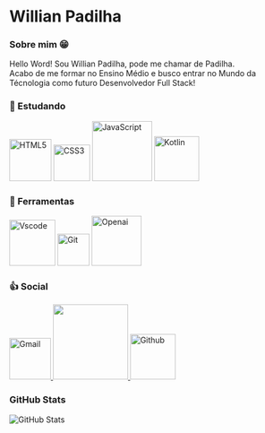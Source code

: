 # Willian Padilha
### Sobre mim 😁​

Hello Word! Sou Willian Padilha, pode me chamar de Padilha.<br> Acabo de me formar no Ensino Médio e busco entrar no Mundo da Técnologia como futuro Desenvolvedor Full Stack!

### 📝​ Estudando

<div>
<img src="https://img.shields.io/badge/HTML5-E34F26?style=for-the-badge&logo=html5&logoColor=white" alt="HTML5" width="75" />
<img src="https://img.shields.io/badge/CSS3-1572B6?style=for-the-badge&logo=css3&logoColor=white" alt="CSS3" width="65" />
<img src="https://img.shields.io/badge/JavaScript-F7DF1E?style=for-the-badge&logo=javascript&logoColor=black" alt="JavaScript" width="107" />
<img src="https://img.shields.io/badge/Kotlin-0095D5?&style=for-the-badge&logo=kotlin&logoColor=white" alt="Kotlin" width="80"> 
</div>

### 🔧​ Ferramentas

<div>
<img src="https://img.shields.io/badge/Vscode-007ACC?style=for-the-badge&logo=visual-studio-code&logoColor=white" alt="Vscode" width="82">
<img src="https://img.shields.io/badge/GIT-E44C30?style=for-the-badge&logo=git&logoColor=white" alt="Git" width="57.4">
<img src="https://img.shields.io/badge/ChatGPT-%231A9A7A?style=for-the-badge&logo=openai&logoColor=white" alt="Openai" width="89">
</div>

### 👍​ Social

<div>
<a href="mailto:padilhawillian298@gmail.com">
<img src="https://img.shields.io/badge/Gmail-333333?style=for-the-badge&logo=gmail&logoColor=red" alt="Gmail" width="74"> 
</a>
<a href="https://www.dio.me/users/padilhawillian298">
<img src="https://img.shields.io/badge/-Meu%20Perfil%20na%20DIO-30A3DC?style=for-the-badge" width="134"> 
</a>
<a href="https://github.com/Padilha298">
<img src="https://img.shields.io/badge/GitHub-100000?style=for-the-badge&logo=github&logoColor=white" alt="Github" width="81"> 
</a>
</div>

### GitHub Stats 

![GitHub Stats](https://github-readme-stats.vercel.app/api?username=Padilha298&theme=transparent&bg_color=000&border_color=00FFB6&show_icons=true&icon_color=00FFB6&title_color=754691&text_color=FFF)
